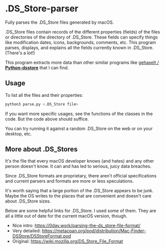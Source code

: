 # .DS_Store-parser
Fully parses the .DS_Store files generated by macOS.

.DS_Store files contain records of the different properties (fields) of the
files or directories of the directory of .DS_Store.  These fields can specify
things like modification dates, icons, backgrounds, comments, etc.  This
program parses, displays, and explains all the fields currently known in
.DS_Store.  (There's a lot!)

This program extracts more data than other similar programs like [gehaxelt /
**Python-dsstore**](https://github.com/gehaxelt/Python-dsstore) that I can
find.

## Usage
To list all the files and their properties:
```sh
python3 parse.py <.DS_Store file>
```

If you want more specific usages, see the functions of the classes in the code.
But the code above should suffice.

You can try running it against a random .DS_Store on the web or on your
desktop, etc.

## More about .DS_Stores
It's the file that every macOS developer knows (and hates) and any other person
doesn't know.  It can and has led to serious, juicy data breaches.

Since .DS_Store formats are proprietary, there aren't official specifications
and current parsers and formats are more or less speculations.

It's worth saying that a large portion of the .DS_Store appears to be junk.
Maybe the OS writes to the places that are convenient and doesn't care about
.DS_Store sizes.

Below are some helpful links for .DS_Store.  I used some of them.  They are all
a little out of date for the current macOS version, though.
- Nice intro:
https://0day.work/parsing-the-ds_store-file-format/
- Very detailed:
https://metacpan.org/pod/distribution/Mac-Finder-DSStore/DSStoreFormat.pod
- Original:
https://wiki.mozilla.org/DS_Store_File_Format

